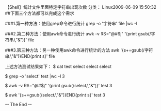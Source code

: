 【Shell】统计文件里面特定字符串出现次数
 分类： Linux2009-06-09 15:50:32
##下面三个方法都可以完成这个需求

###1.第一种方法：使用grep命令进行统计
grep -o '字符串' file |wc -l

###2.第二种方法：使用awk命令进行统计
awk -v RS="@#$j" '{print gsub(/字符串/,"&")}' file

###3.第三种方法：另一种使用awk命令进行统计的方法
awk  '{s+=gsub(/字符串/,"&")}END{print s}' file


上述方法测试结果如下：
$ cat test
select select
select

$ grep -o 'select' test |wc -l
3

$ awk -v RS="@#$j" '{print gsub(/select/,"&")}' test
3

$ awk  '{s+=gsub(/select/,"&")}END{print s}' test
3

-- The End --